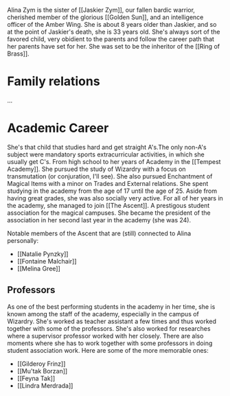Alina Zym is the sister of [[Jaskier Zym]], our fallen bardic warrior, cherished member of the glorious [[Golden Sun]], and an intelligence officer of the Amber Wing. She is about 8 years older than Jaskier, and so at the point of Jaskier's death, she is 33 years old. She's always sort of the favored child, very obidient to the parents and follow the career path that her parents have set for her. She was set to be the inheritor of the [[Ring of Brass]].

# Family relations

...
# Academic Career

She's that child that studies hard and get straight A's.The only non-A's subject were mandatory sports extracurricular activities, in which she usually get C's. From high school to her years of Academy in the [[Tempest Academy]]. She pursued the study of Wizardry with a focus on transmutation (or conjuration, I'll see). She also pursued Enchantment of Magical Items with a minor on Trades and External relations. She spent studying in the academy from the age of 17 until the age of 25. Aside from having great grades, she was also socially very active. For all of her years in the academy, she managed to join [[The Ascent]]. A prestigous student association for the magical campuses. She became the president of the association in her second last year in the academy (she was 24).

Notable members of the Ascent that are (still) connected to Alina personally:
- [[Natalie Pynzky]]
- [[Fontaine Malchair]]
- [[Melina Gree]]

## Professors

As one of the best performing students in the academy in her time, she is known among the staff of the academy, especially in the campus of Wizardry. She's worked as teacher assistant a few times and thus worked together with some of the professors. She's also worked for researches where a supervisor professor worked with her closely. There are also moments where she has to work together with some professors in doing student association work. Here are some of the more memorable ones:
- [[Gilderoy Frinz]]
- [[Mu'tak Borzan]]
- [[Feyna Tak]]
- [[Lindra Merdrada]]



